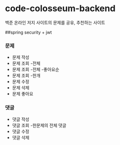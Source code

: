 # code-colosseum-backend
백준 온라인 저지 사이트의 문제를 공유, 추천하는 사이트


##spring security + jwt

### 문제 
  - 문제 작성
  - 문제 조회 -전체
  - 문제 조회 -전체 -좋아요순 
  - 문제 조회 -한개 
  - 문제 수정
  - 문제 삭제
  - 문제 좋아요

### 댓글
  - 댓글 작성
  - 댓글 조회 -한문제의 전체 댓글
  - 댓글 수정
  - 댓글 삭제
  


